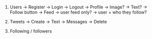 1. Users
    -> Register
    -> Login
    -> Logout
    -> Profile
        -> Image?
        -> Text?
        -> Follow button
    -> Feed
        -> user feed only?
        -> user + who they follow?
2. Tweets
    -> Create
        -> Text
        -> Messages
    -> Delete

3. Following / followers


